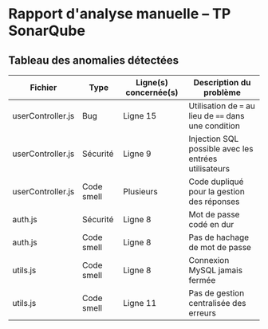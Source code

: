 # Rapport d'analyse manuelle – TP SonarQube

## Tableau des anomalies détectées

| Fichier             | Type              | Ligne(s) concernée(s) | Description du problème                                |
|---------------------|-------------------|------------------------|--------------------------------------------------------|
| userController.js   | Bug               | Ligne 15               | Utilisation de `=` au lieu de `==` dans une condition |
| userController.js   | Sécurité          | Ligne 9                | Injection SQL possible avec les entrées utilisateurs  |
| userController.js   | Code smell        | Plusieurs              | Code dupliqué pour la gestion des réponses            |
| auth.js             | Sécurité          | Ligne 8                | Mot de passe codé en dur                              |
| auth.js             | Code smell        | Ligne 8                | Pas de hachage de mot de passe                        |
| utils.js            | Code smell        | Ligne 8                | Connexion MySQL jamais fermée                         |
| utils.js            | Code smell        | Ligne 11               | Pas de gestion centralisée des erreurs                |
